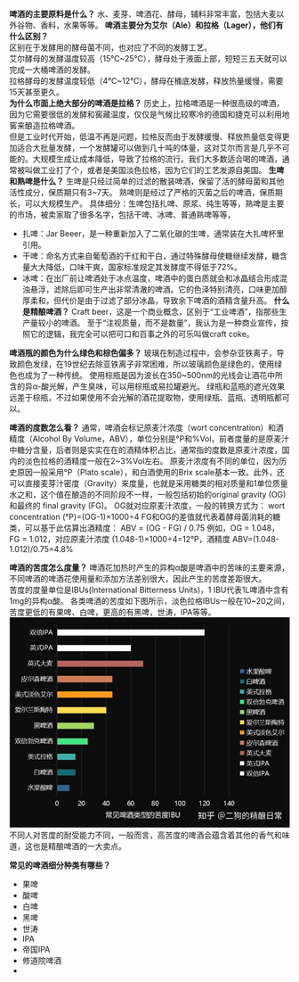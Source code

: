 **啤酒的主要原料是什么？**
水、麦芽、啤酒花、酵母，辅料非常丰富，包括大麦以外谷物、香料，水果等等。
**啤酒主要分为艾尔（Ale）和拉格（Lager），他们有什么区别？**  
区别在于发酵用的酵母菌不同，也对应了不同的发酵工艺。  
艾尔酵母的发酵温度较高（15℃~25℃），酵母处于液面上部，短短三五天就可以完成一大桶啤酒的发酵。  
拉格酵母的发酵温度较低（4℃~12℃），酵母在桶底发酵，释放热量缓慢，需要15天甚至更久。  
**为什么市面上绝大部分的啤酒是拉格？**
历史上，拉格啤酒是一种很高级的啤酒，因为它需要很低的发酵和窖藏温度，仅仅是气候比较寒冷的德国和捷克可以利用地窖来酿造拉格啤酒。  
但是工业时代开始，低温不再是问题，拉格反而由于发酵缓慢、释放热量低变得更加适合大批量发酵，一个发酵罐可以做到几十吨的体量，这对艾尔而言是几乎不可能的。大规模生成让成本降低，导致了拉格的流行。我们大多数适合喝的啤酒，通常被叫做工业打了个，或者是美国淡色拉格，因为它们的工艺发源自美国。 
**生啤和熟啤是什么？**
生啤是只经过简单的过滤的散装啤酒，保留了活的酵母菌和其他活性成分，保质期只有3~7天。
熟啤则是经过了严格的灭菌之后的啤酒，保质期长，可以大规模生产。
具体细分：生啤包括扎啤、原浆、纯生等等，熟啤是主要的市场，被卖家取了很多名字，包括干啤、冰啤、普通熟啤等等，
- 扎啤：Jar Beeer，是一种重新加入了二氧化碳的生啤，通常装在大扎啤杯里引用。
- 干啤：命名方式来自葡萄酒的干红和干白，通过特殊酵母使糖继续发酵，糖含量大大降低，口味干爽，国家标准规定其发酵度不得低于72%。
- 冰啤：在出厂前让啤酒处于冰点温度，啤酒中的蛋白质就会和冰晶结合形成混浊悬浮，滤除后即可生产出非常清澈的啤酒。它的色泽特别清亮，口味更加醇厚柔和，但代价是由于过滤了部分冰晶，导致余下啤酒的酒精含量升高。
**什么是精酿啤酒？**
Craft beer，这是一个商业概念，区别于“工业啤酒”，指那些生产量较小的啤酒。
至于“注视质量，而不是数量”，我认为是一种商业宣传，按照它的逻辑，我完全可以把可口和百事之外的可乐叫做craft coke。


**啤酒瓶的颜色为什么绿色和棕色偏多？**
玻璃在制造过程中，会参杂亚铁离子，导致颜色发绿，在19世纪去除亚铁离子非常困难，所以玻璃颜色是绿色的，使用绿色也成为了一种传统。
使用棕瓶是因为波长在350~500nm的光线会让酒花中所含的异α-酸光解，产生臭味，可以用棕瓶或易拉罐避光。
绿瓶和蓝瓶的遮光效果远差于棕瓶，不过如果使用不会光解的酒花提取物，使用绿瓶、蓝瓶、透明瓶都可以。

**啤酒的度数怎么看？**
通常，啤酒会标记原麦汁浓度（wort concentration）和酒精度（Alcohol By Volume，ABV），单位分别是°P和%Vol，前者度量的是原麦汁中糖分含量，后者则是实实在在的酒精体积占比，通常指的度数是原麦汁浓度，国内的淡色拉格的酒精度一般在2~3%Vol左右。
原麦汁浓度有不同的单位，因为历史原因一般采用°P（Plato scale），和白酒使用的Brix scale基本一致。此外，还可以直接麦芽汁密度（Gravity）来度量，也就是采用糖类的相对质量和1单位质量水之和，这个值在酿造的不同阶段不一样，一般包括初始的original gravity (OG)和最终的 final gravity (FG)。
OG就对应原麦汁浓度，一般的转换方式为：
wort concentration (°P)=(OG-1)×1000÷4 
FG和OG的差值就代表着酵母菌消耗的糖类，可以基于此估算出酒精度：
ABV = (OG - FG) / 0.75
例如，OG = 1.048，FG = 1.012，对应原麦汁浓度 (1.048-1)×1000÷4=12°P，酒精度 ABV=(1.048-1.012)/0.75=4.8%

**啤酒的苦度怎么度量？**
啤酒花加热时产生的异构α酸是啤酒中的苦味的主要来源，不同啤酒的啤酒花使用量和添加方法差别很大，因此产生的苦度差距很大。  
苦度的度量单位是IBUs(International Bitterness Units)，1 IBU代表1L啤酒中含有1mg的异构α酸。
各类啤酒的苦度如下图所示，淡色拉格IBUs一般在10~20之间，苦度更低的有果啤、白啤，更高的有黑啤，世涛，IPA等等。
![picture 1](images/16739269eeda33cb6e39126470c65ed7ffbcdb9672c3f1ce50ae0cf63cfdabb0.png)  
不同人对苦度的耐受能力不同，一般而言，高苦度的啤酒会蕴含着其他的香气和味道，这也是精酿啤酒的一大卖点。

**常见的啤酒细分种类有哪些？**
- 果啤
- 酸啤
- 白啤
- 黑啤
- 世涛
- IPA
- 帝国IPA
- 修道院啤酒
- 